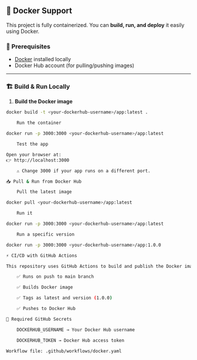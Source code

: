 
## 🐳 Docker Support

This project is fully containerized. You can **build, run, and deploy** it easily using Docker.

### 🔧 Prerequisites

- [Docker](https://www.docker.com/get-started) installed locally  
- Docker Hub account (for pulling/pushing images)  

---

### 🏗️ Build & Run Locally

1. **Build the Docker image**

```bash
docker build -t <your-dockerhub-username>/app:latest .

    Run the container

docker run -p 3000:3000 <your-dockerhub-username>/app:latest

    Test the app

Open your browser at:
👉 http://localhost:3000

    ⚠️ Change 3000 if your app runs on a different port.

📥 Pull & Run from Docker Hub

    Pull the latest image

docker pull <your-dockerhub-username>/app:latest

    Run it

docker run -p 3000:3000 <your-dockerhub-username>/app:latest

    Run a specific version

docker run -p 3000:3000 <your-dockerhub-username>/app:1.0.0

⚡ CI/CD with GitHub Actions

This repository uses GitHub Actions to build and publish the Docker image automatically.

    ✅ Runs on push to main branch

    ✅ Builds Docker image

    ✅ Tags as latest and version (1.0.0)

    ✅ Pushes to Docker Hub

🔑 Required GitHub Secrets

    DOCKERHUB_USERNAME → Your Docker Hub username

    DOCKERHUB_TOKEN → Docker Hub access token

Workflow file: .github/workflows/docker.yaml

